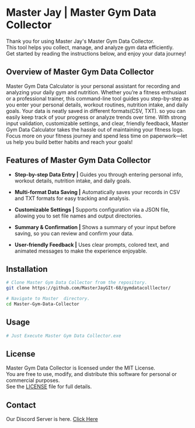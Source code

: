 # Master Jay | Master Gym Data Collector
Thank you for using Master Jay's Master Gym Data Collector.  
This tool helps you collect, manage, and analyze gym data efficiently.    
Get started by reading the instructions below, and enjoy your data journey!

## Overview of Master Gym Data Collector
Master Gym Data Calculator is your personal assistant for recording and analyzing your daily gym and nutrition. Whether you’re a fitness enthusiast or a professional trainer, this command-line tool guides you step-by-step as you enter your personal details, workout routines, nutrition intake, and daily goals.
Your data is neatly saved in different formats(CSV, TXT). so you can easily keep track of your progress or analyze trends over time. With strong input validation, customizable settings, and clear, friendly feedback, Master Gym Data Calculator takes the hassle out of maintaining your fitness logs. Focus more on your fitness journey and spend less time on paperwork—let us help you build better habits and reach your goals!

## Features of Master Gym Data Collector
- **Step-by-step Data Entry |**
Guides you through entering personal info, workout details, nutrition intake, and daily goals.

- **Multi-format Data Saving |**
Automatically saves your records in CSV and TXT formats for easy tracking and analysis.

- **Customizable Settings |**
Supports configuration via a JSON file, allowing you to set file names and output directories.

- **Summary & Confirmation |**
Shows a summary of your input before saving, so you can review and confirm your data.

- **User-friendly Feedback |**
Uses clear prompts, colored text, and animated messages to make the experience enjoyable.

## Installation

```bash
# Clone Master Gym Data Collector from the repository.
git clone https://github.com/MasterJayGIt-68/gymdatacolllector/

# Navigate to Master  directory.
cd Master-Gym-Data-Collector
```

## Usage

```bash
# Just Execute Master Gym Data Collector.exe
```

## License
Master Gym Data Collector is licensed under the MIT License.  
You are free to use, modify, and distribute this software for personal or commercial purposes.  
See the [LICENSE](LICENSE) file for full details.

## Contact

Our Discord Server is here. [Click Here](https://discord.gg/KStpGTA9Vu)



